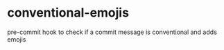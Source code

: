 # conventional-emojis

pre-commit hook to check if a commit message is conventional and adds emojis
